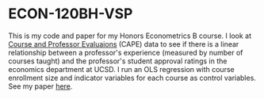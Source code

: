 # ECON-120BH-VSP

This is my code and paper for my Honors Econometrics B course. I look at [Course and Professor Evaluaions](https://cape.ucsd.edu/) (CAPE) data to see if there is a linear relationship between a professor's experience (measured by number of courses taught) and the professor's student approval ratings in the economics department at UCSD. I run an OLS regression with course enrollment size and indicator variables for each course as control variables. See my paper [here](https://github.com/amandashu/ECON-120BH-VSP/blob/master/VSPAmanda5Mar2019.pdf).
